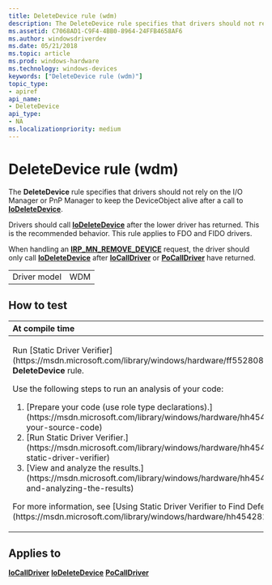 ```yaml
---
title: DeleteDevice rule (wdm)
description: The DeleteDevice rule specifies that drivers should not rely on the I/O Manager or PnP Manager to keep the DeviceObject alive after a call to IoDeleteDevice.
ms.assetid: C7068AD1-C9F4-4BB0-8964-24FFB4658AF6
ms.author: windowsdriverdev
ms.date: 05/21/2018
ms.topic: article
ms.prod: windows-hardware
ms.technology: windows-devices
keywords: ["DeleteDevice rule (wdm)"]
topic_type:
- apiref
api_name:
- DeleteDevice
api_type:
- NA
ms.localizationpriority: medium
---
```


# DeleteDevice rule (wdm)


The **DeleteDevice** rule specifies that drivers should not rely on the I/O Manager or PnP Manager to keep the DeviceObject alive after a call to [**IoDeleteDevice**](https://msdn.microsoft.com/library/windows/hardware/ff549083).

Drivers should call [**IoDeleteDevice**](https://msdn.microsoft.com/library/windows/hardware/ff549083) after the lower driver has returned. This is the recommended behavior. This rule applies to FDO and FIDO drivers.

When handling an [**IRP\_MN\_REMOVE\_DEVICE**](https://msdn.microsoft.com/library/windows/hardware/ff551738) request, the driver should only call [**IoDeleteDevice**](https://msdn.microsoft.com/library/windows/hardware/ff549083) after [**IoCallDriver**](https://msdn.microsoft.com/library/windows/hardware/ff548336) or [**PoCallDriver**](https://msdn.microsoft.com/library/windows/hardware/ff559654) have returned.

|              |     |
|--------------|-----|
| Driver model | WDM |

How to test
-----------

<table>
<colgroup>
<col width="100%" />
</colgroup>
<thead>
<tr class="header">
<th align="left">At compile time</th>
</tr>
</thead>
<tbody>
<tr class="odd">
<td align="left"><p>Run [Static Driver Verifier](https://msdn.microsoft.com/library/windows/hardware/ff552808) and specify the <strong>DeleteDevice</strong> rule.</p>
Use the following steps to run an analysis of your code:
<ol>
<li>[Prepare your code (use role type declarations).](https://msdn.microsoft.com/library/windows/hardware/hh454281#preparing-your-source-code)</li>
<li>[Run Static Driver Verifier.](https://msdn.microsoft.com/library/windows/hardware/hh454281#running-static-driver-verifier)</li>
<li>[View and analyze the results.](https://msdn.microsoft.com/library/windows/hardware/hh454281#viewing-and-analyzing-the-results)</li>
</ol>
<p>For more information, see [Using Static Driver Verifier to Find Defects in Drivers](https://msdn.microsoft.com/library/windows/hardware/hh454281).</p></td>
</tr>
</tbody>
</table>

Applies to
----------

[**IoCallDriver**](https://msdn.microsoft.com/library/windows/hardware/ff548336)
[**IoDeleteDevice**](https://msdn.microsoft.com/library/windows/hardware/ff549083)
[**PoCallDriver**](https://msdn.microsoft.com/library/windows/hardware/ff559654)
 

 





